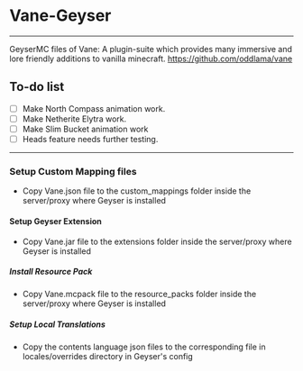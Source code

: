 # Vane-Geyser

---

GeyserMC files of Vane: A plugin-suite which provides many immersive and lore friendly additions to vanilla
minecraft. <https://github.com/oddlama/vane>

## To-do list

- [ ] Make North Compass animation work.
- [ ] Make Netherite Elytra work.
- [ ] Make Slim Bucket animation work
- [ ] Heads feature needs further testing.

---

### Setup Custom Mapping files

- Copy Vane.json file to the custom_mappings folder inside the server/proxy where Geyser is installed

#### Setup Geyser Extension

- Copy Vane.jar file to the extensions folder inside the server/proxy where Geyser is installed

##### Install Resource Pack

- Copy Vane.mcpack file to the resource_packs folder inside the server/proxy where Geyser is installed

##### Setup Local Translations

- Copy the contents language json files to the corresponding file in locales/overrides directory in Geyser's config